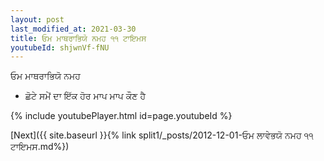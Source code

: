 ```yaml
---
layout: post
last_modified_at: 2021-03-30
title: ਓਮ ਮਾਥਰਾਭਿਯੋ ਨਮਹ ੧੧ ਟਾਇਮਸ
youtubeId: shjwnVf-fNU
---
```

 
 
 ਓਮ ਮਾਥਰਾਭਿਯੋ ਨਮਹ  
 
 -  ਛੋਟੇ ਸਮੇਂ ਦਾ ਇੱਕ ਹੋਰ ਮਾਪ ਮਾਪ ਕੌਣ ਹੈ 
 
  
 
  
 
 
 
 
 
 


{% include youtubePlayer.html id=page.youtubeId %}
 
[Next]({{ site.baseurl }}{% link  split1/_posts/2012-12-01-ਓਮ ਲਾਵੇਭਯੋ ਨਮਹ ੧੧ ਟਾਇਮਸ.md%})
 
